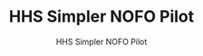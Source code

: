 ---
layout: resources-landing
title: "HHS Simpler NOFO Pilot"
subtitle: "HHS Simpler NOFO Pilot"
external_link: https://www.hrsa.gov/grants/simpler-nofos
filters: federal-financial-assistance
fiscal_year: 
published: False
---
